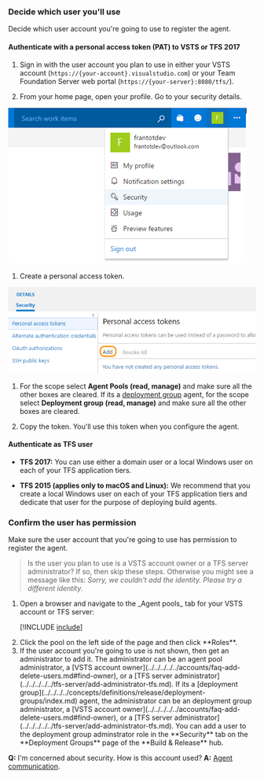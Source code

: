 ### Decide which user you'll use

Decide which user account you're going to use to register the agent.

#### Authenticate with a personal access token (PAT) to VSTS or TFS 2017

1. Sign in with the user account you plan to use in either your VSTS account (```https://{your-account}.visualstudio.com```)
or your Team Foundation Server web portal (```https://{your-server}:8080/tfs/```).

1.  From your home page, open your profile. Go to your security details.

 ![test](../../../../../git/_shared/_img/my-profile-team-services.png)

1. Create a personal access token.

 ![test](../../../../../git/_shared/_img/add-personal-access-token.png)

1. For the scope select **Agent Pools (read, manage)** and make sure all the other boxes are cleared.
   If its a [deployment group](../../../../concepts/definitions/release/deployment-groups/index.md) agent, for the scope select **Deployment group (read, manage)** and make sure all the other boxes are cleared.

1. Copy the token. You'll use this token when you configure the agent.

#### Authenticate as TFS user

* **TFS 2017:** You can use either a domain user or a local Windows user on each of your TFS application tiers.

* **TFS 2015 (applies only to macOS and Linux):** We recommend that you create a local Windows user on each of your TFS application tiers and dedicate that user for the purpose of deploying build agents.

### Confirm the user has permission

Make sure the user account that you're going to use has permission to register the agent.

> Is the user you plan to use is a VSTS account owner or a TFS server administrator? If so, then skip these steps. Otherwise you might see a message like this: _Sorry, we couldn't add the identity. Please try a different identity._

<ol>
<li>Open a browser and navigate to the _Agent pools_ tab for your VSTS account or TFS server:

[!INCLUDE [include](../../../../concepts/agents/_shared/agent-pools-tab.md)]</li>

<li>Click the pool on the left side of the page and then click **Roles**.</li>

<li>If the user account you're going to use is not shown, then get an administrator to add it. The administrator can be an agent pool administrator, a [VSTS account owner](../../../../../accounts/faq-add-delete-users.md#find-owner), or a [TFS server administrator](../../../../../tfs-server/add-administrator-tfs.md).
If its a [deployment group](../../../../concepts/definitions/release/deployment-groups/index.md) agent, the administrator can be an deployment group administrator, a [VSTS account owner](../../../../../accounts/faq-add-delete-users.md#find-owner), or a [TFS server administrator](../../../../../tfs-server/add-administrator-tfs.md).
You can add a user to the deployment group adminstrator role in the **Security** tab on the **Deployment Groups** page of the **Build &amp; Release** hub.</li>
</ol>

**Q:** I'm concerned about security. How is this account used? **A:** [Agent communication](../../../../concepts/agents/agents.md#communication).
